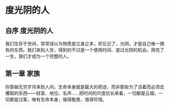 # 度光阴的人

## 自序 度光阴的人

我们生存于世间，常常误以为物质是立身之本，却忘记了，光阴，才是自己唯一拥有的东西。我们来到人世，得到的不过是一个使用时间、度过光阴的机会。用完了一生，我们才成为一个完整的人。

## 第一章 家族

你穿越无穷岁月来到人间，生命本身就是最大的奇迹，而非那些为了活着而必须去攫取的东西——财富、地位、名声……把时间的尺度拉长来看，一切都是云烟，一切都是过客，唯有生命本身，值得敬畏，值得珍惜。